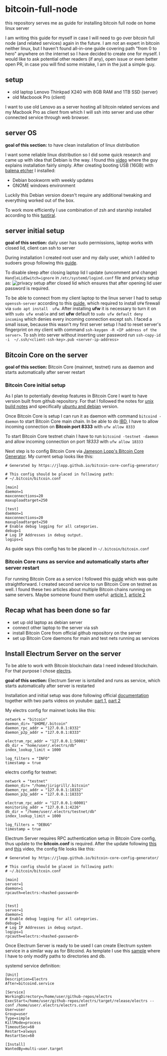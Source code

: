 # bitcoin-full-node
this repository serves me as guide for installing bitcoin full node on home linux server<br>

I am writing this guide for myself in case I will need to go over bitcoin full node (and related services) again in the future. 
I am not an expert in bitcoin neither linux, but I haven't found all-in-one guide covering path "from 0 to hero" anywhere on 
the internet so I have decided to create one for myself. I would like to ask potential other readers (if any), open issue or 
even better open PR, in case you will find some mistake, I am in the just a simple guy.

## setup
- old laptop Lenovo Thinkpad X240 with 8GB RAM and 1TB SSD (server)
- old Macboook Pro (client)

I want to use old Lenovo as a server hosting all bitcoin related services and my Macbook Pro as client from which I will ssh 
into server and use other connected service through web browser.

## server OS 
**goal of this section:** to have clean installation of linux distribution

I want some reliable linux distribution so I did some quick research and came up with idea that Debian is the way. I found this 
[video](https://youtu.be/CJ41KZ0fBMc) where the guy explains installation fairly simply. After creating booting USB (16GB) with 
[balena etcher](https://www.balena.io/etcher) I installed:
- Debian bookworm with weekly updates
- GNOME windows environment

Luckily this Debian version doesn't require any additional tweaking and everything worked out of the box.<br>

To work more efficiently I use combination of zsh and starship installed according 
to this [tuotiral](https://harshithashok.com/tools/oh-my-zsh-with-starship/).

## server initial setup
**goal of this section:**  daily user has sudo permissions, laptop works with closed lid, client can ssh to server

During installation I created root user and my daily user, which I added to sudoers group following this 
[guide](https://linuxize.com/post/how-to-add-user-to-sudoers-in-debian/).<br>

To disable sleep after closing laptop lid I update (uncomment and change) `HandleLidSwitch=ignore` in 
`/etc/systemd/logind.conf` file and privacy setup as:
![privacy setup after closed lid](./pics/screenshot-privacy-screen.png)
which ensures that after opening lid user password is required.<br>

To be able to connect from my client laptop to the linux server I had to setup `openssh-server` according to this 
[guide](https://phoenixnap.com/kb/how-to-enable-ssh-on-debian), which required to install `UFW` firewall via `sudo apt install 
ufw`. After installing **ufw** it is necessary to turn it on with `sudo ufw enable` 
and set **ufw** default to `sudo ufw default deny incoming` which denies every 
incoming connection except ssh. I faced a small issue, because this 
wasn't my first server setup I had to reset server's fingerprint on my client with 
command `ssh-keygen -R <IP address of the server>`. To ssh into server without inserting user password run `ssh-copy-id -i 
~/.ssh/<client-ssh-key>.pub <server-ip-address>`


## Bitcoin Core on the server
**goal of this section:** Bitcoin Core (mainnet, testnet) runs as daemon and starts automatically after server restart

### Bitcoin Core initial setup
As I plan to potentially develop features in Bitcoin Core I want to have version 
built from github repository. For that I followed the notes for [unix build 
notes](https://github.com/bitcoin/bitcoin/blob/master/doc/build-unix.md) and 
specifically [ubuntu and 
debian](https://github.com/bitcoin/bitcoin/blob/master/doc/build-unix.md#ubuntu--debian) 
version.<br>

Once Bitcoin Core is setup I can run it as daemon with command `bitcoind -daemon` to start Bitcoin Core main chain. In be able to do [IBD](https://btcinformation.org/en/glossary/initial-block-download), I have to allow incoming connection on **Bitcoin port 8333** with `ufw allow 8333`<br>

To start Bitcoin Core testnet chain I have to run `bitcoind -testnet -daemon` and allow incoming connection on port *18333* with `ufw allow 18333`<br>

Next step is to config Bitcoin Core via [Jameson Lopp's Bitcoin Core Generator](https://jlopp.github.io/bitcoin-core-config-generator/). My current setup looks like this:
```
# Generated by https://jlopp.github.io/bitcoin-core-config-generator/

# This config should be placed in following path:
# ~/.bitcoin/bitcoin.conf

[main]
daemon=1
maxconnections=20
maxuploadtarget=250

[test]
daemon=1
maxconnections=20
maxuploadtarget=250
# Enable debug logging for all categories.
debug=1
# Log IP Addresses in debug output.
logips=1
```
As guide says this config has to be placed in `~/.bitcoin/bitcoin.conf`

### Bitcoin Core runs as service and automatically starts after server restart
For running Bitcoin Core as a service I followed this [guide](https://gist.github.com/jeffrade/0b730d226ff6f6b985f802d3c9191023) which was quite straightforward. I created second service to run Bitcoin Core on testnet as well. I found these two articles about multiple Bitcoin chains running on same servers. Maybe someone found them useful: [article 1](https://raphtyosaze.medium.com/how-to-run-multiple-bitcoin-blockchain-networks-on-the-same-computer-4efa031e7d26), [article 2](https://number1.co.za/running-a-mainnet-and-testnet-on-the-same-bitcoin-node/)

## Recap what has been done so far
- set up old laptop as debian server
- connect other laptop to the server via ssh
- install Bitcoin Core from official github repository on the server
- set up Bitcoin Core daemons for main and test nets running as services

## Install Electrum Server on the server
To be able to work with Bitcoin blockchain data I need indexed blockchain. For that purpose I chose [electrs](https://github.com/romanz/electrs).<br>

**goal of this section:** Electrum Server is isntalled and runs as service, which starts automatically after server is restarted<br>

Installation and initial setup was done following official [documentation](https://github.com/romanz/electrs/blob/master/doc/install.md) together with two parts videos on youtube: [part 1](https://www.youtube.com/watch?v=mbG7hBMWQrs), [part 2](https://www.youtube.com/watch?v=IbOxgdHsyRI)<br>

My electrs config for mainnet looks like this:
```
network = "bitcoin"
daemon_dir= "$HOME/.bitcoin"
daemon_rpc_addr = "127.0.0.1:8332"
daemon_p2p_addr = "127.0.0.1:8333"

electrum_rpc_addr = "127.0.0.1:50001"
db_dir = "home/user/.electrs/db"
index_lookup_limit = 1000

log_filters = "INFO"
timestamp = true
```
electrs config for testnet:
```
network = "testnet"
daemon_dir= "/home/jirigrill/.bitcoin"
daemon_rpc_addr = "127.0.0.1:18332"
daemon_p2p_addr = "127.0.0.1:18333"

electrum_rpc_addr = "127.0.0.1:60001"
monitoring_addr = "127.0.0.1:4226"
db_dir = "/home/user/.electrs/testnet/db"
index_lookup_limit = 1000

log_filters = "DEBUG"
timestamp = true
```

Electrum Server requires RPC authentication setup in Bitcoin Core config, thus update to the **bitcoin.conf** is required. After the update following [this](https://www.youtube.com/watch?v=q0siLF9zmWo&t=304s) and [this](https://www.youtube.com/watch?v=_Hrnls92TxQ&t=1158s) video, the config file looks like this:
```
# Generated by https://jlopp.github.io/bitcoin-core-config-generator/

# This config should be placed in following path:
# ~/.bitcoin/bitcoin.conf

[main]
server=1
daemon=1
rpcauth=electrs:<hashed-password>


[test]
server=1
daemon=1
# Enable debug logging for all categories.
debug=1
# Log IP Addresses in debug output.
logips=1
rpcauth=electrs:<hashed-password>
```
Once Electrum Server is ready to be used I can create Electrum system service in a similar way as for Bitcoind. As template I use this [sample](https://github.com/romanz/electrs/blob/master/doc/config.md#sample-systemd-unit-file) where I have to only modify paths to directories and db.

systemd service definition:
```
[Unit]
Description=Electrs
After=bitcoind.service

[Service]
WorkingDirectory=/home/user/github-repos/electrs
ExecStart=/home/user/github-repos/electrs/target/release/electrs --conf /home/user/.electrs/electrs.conf
User=user
Group=user
Type=simple
KillMode=process
TimeoutSec=60
Restart=always
RestartSec=60

[Install]
WantedBy=multi-user.target
```
